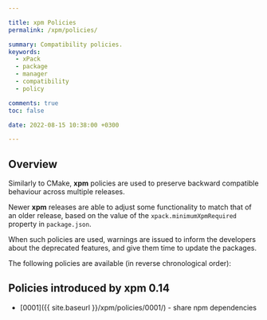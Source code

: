 ```yaml
---

title: xpm Policies
permalink: /xpm/policies/

summary: Compatibility policies.
keywords:
  - xPack
  - package
  - manager
  - compatibility
  - policy

comments: true
toc: false

date: 2022-08-15 10:38:00 +0300

---
```


## Overview

Similarly to CMake, **xpm** policies are used to preserve backward compatible
behaviour across multiple releases.

Newer **xpm** releases are able to adjust some
functionality to match that of an older release, based on the
value of the `xpack.minimumXpmRequired` property in `package.json`.

When such policies are used, warnings are issued to inform the
developers about the deprecated features, and give them time to update
the packages.

The following policies are available (in reverse chronological order):

## Policies introduced by xpm 0.14

- [0001]({{ site.baseurl }}/xpm/policies/0001/) -
  share npm dependencies
